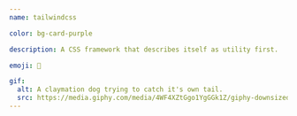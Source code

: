 ```yaml
---
name: tailwindcss

color: bg-card-purple

description: A CSS framework that describes itself as utility first.

emoji: 💨

gif:
  alt: A claymation dog trying to catch it's own tail.
  src: https://media.giphy.com/media/4WF4XZtGgo1YgGGk1Z/giphy-downsized.gif
---
```

